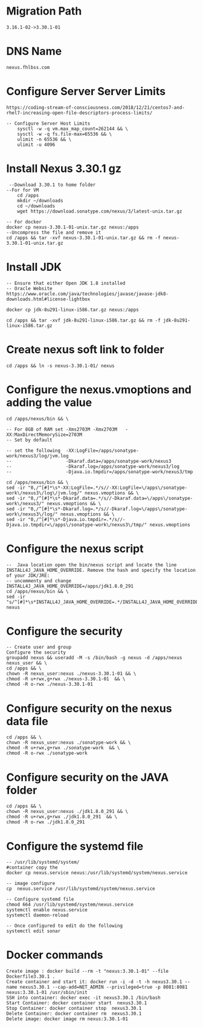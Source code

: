  
# Migration Path
    3.16.1-02->3.30.1-01 

# DNS Name
    nexus.fhlbss.com
    
# Configure Server Server Limits

    https://coding-stream-of-consciousness.com/2018/12/21/centos7-and-rhel7-increasing-open-file-descriptors-process-limits/
    
    -- Configure Server Host Limits
        sysctl -w -q vm.max_map_count=262144 && \
        sysctl -w -q fs.file-max=65536 && \
        ulimit -n 65536 && \
        ulimit -u 4096 

# Install Nexus 3.30.1 gz
     --Download 3.30.1 to home folder
    --For for VM
        cd /apps
        mkdir ~/downloads
        cd ~/downloads
        wget https://download.sonatype.com/nexus/3/latest-unix.tar.gz
 
    -- For docker
    docker cp nexus-3.30.1-01-unix.tar.gz nexus:/apps
    --Uncompress the file and remove it
    cd /apps && tar -xvf nexus-3.30.1-01-unix.tar.gz && rm -f nexus-3.30.1-01-unix.tar.gz

# Install JDK 
    -- Ensure that either Open JDK 1.8 installed
    -- Oracle Website
    https://www.oracle.com/java/technologies/javase/javase-jdk8-downloads.html#license-lightbox

    docker cp jdk-8u291-linux-i586.tar.gz nexus:/apps

    cd /apps && tar -xvf jdk-8u291-linux-i586.tar.gz && rm -f jdk-8u291-linux-i586.tar.gz

# Create nexus soft link to folder
    cd /apps && ln -s nexus-3.30.1-01/ nexus

# Configure the nexus.vmoptions and adding the value
    cd /apps/nexus/bin && \

    -- For 8GB of RAM set -Xms2703M -Xmx2703M   -XX:MaxDirectMemorySize=2703M
    -- Set by default

    -- set the following  -XX:LogFile=/apps/sonatype-work/nexus3/log/jvm.log
    --                    -Dkaraf.data=/apps/sonatype-work/nexus3
    --                    -Dkaraf.log=/apps/sonatype-work/nexus3/log
    --                    -Djava.io.tmpdir=/apps/sonatype-work/nexus3/tmp

    cd /apps/nexus/bin && \
    sed -ir "0,/^[#]*\s*-XX:LogFile=.*/s//-XX:LogFile=\/apps\/sonatype-work\/nexus3\/log\/jvm.log/" nexus.vmoptions && \
    sed -ir "0,/^[#]*\s*-Dkaraf.data=.*/s//-Dkaraf.data=\/apps\/sonatype-work\/nexus3/" nexus.vmoptions && \
    sed -ir "0,/^[#]*\s*-Dkaraf.log=.*/s//-Dkaraf.log=\/apps\/sonatype-work\/nexus3\/log/" nexus.vmoptions && \
    sed -ir "0,/^[#]*\s*-Djava.io.tmpdir=.*/s//-Djava.io.tmpdir=\/apps\/sonatype-work\/nexus3\/tmp/" nexus.vmoptions 

# Configure the nexus script
    --  Java location open the bin/nexus script and locate the line INSTALL4J_JAVA_HOME_OVERRIDE. Remove the hash and specify the location of your JDK/JRE:
    -- uncommenty and change INSTALL4J_JAVA_HOME_OVERRIDE=/apps/jdk1.8.0_291
    cd /apps/nexus/bin && \
    sed -ir "s/^[#]*\s*INSTALL4J_JAVA_HOME_OVERRIDE=.*/INSTALL4J_JAVA_HOME_OVERRIDE=\/apps\/jdk1.8.0_291/" nexus

# Configure the security
    -- Create user and group
    Configure the security
    groupadd nexus && useradd -M -s /bin/bash -g nexus -d /apps/nexus nexus_user && \
    cd /apps && \
    chown -R nexus_user:nexus ./nexus-3.30.1-01 && \
    chmod -R u+rwx,g+rwx ./nexus-3.30.1-01  && \
    chmod -R o-rwx ./nexus-3.30.1-01

# Configure security on the nexus data file
    cd /apps && \
    chown -R nexus_user:nexus ./sonatype-work && \
    chmod -R u+rwx,g+rwx ./sonatype-work  && \
    chmod -R o-rwx ./sonatype-work

# Configure security on the JAVA folder
    cd /apps && \
    chown -R nexus_user:nexus ./jdk1.8.0_291 && \
    chmod -R u+rwx,g+rwx ./jdk1.8.0_291  && \
    chmod -R o-rwx ./jdk1.8.0_291
# Configure the systemd file
    
    -- /usr/lib/systemd/system/
    #container copy the
    docker cp nexus.service nexus:/usr/lib/systemd/system/nexus.service
    
    -- image configure
    cp  nexus.service /usr/lib/systemd/system/nexus.service

    -- Configure systemd file
    chmod 664 /usr/lib/systemd/system/nexus.service
    systemctl enable nexus.service    
    systemctl daemon-reload

    -- Once configured to edit do the following
    systemctl edit sonar

# Docker commands
    Create image : docker build --rm -t "nexus:3.30.1-01" --file Dockerfile3.30.1 .
    Create container and start it: docker run -i -d -t -h nexus3.30.1 --name nexus3.30.1 --cap-add=NET_ADMIN --privileged=true -p 8081:8081  nexus:3.30.1-01 /usr/sbin/init
    SSH into container: docker exec -it nexus3.30.1 /bin/bash 
    Start Container: docker container start  nexus3.30.1
    Stop Container: docker container stop  nexus3.30.1
    Delete Container: docker container rm  nexus3.30.1
    Delete image: docker image rm nexus:3.30.1-01 


